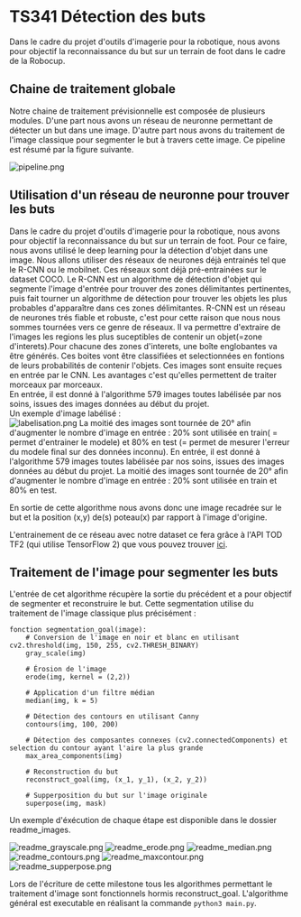 # TS341 Détection des buts

Dans le cadre du projet d'outils d'imagerie pour la robotique, nous avons pour objectif la reconnaissance du but sur un terrain de foot dans le cadre de la Robocup.

## Chaine de traitement globale

Notre chaine de traitement prévisionnelle est composée de plusieurs modules. D'une part nous avons un réseau de neuronne permettant de détecter un but dans une image. D'autre part nous avons du traitement de l'image classique pour segmenter le but à travers cette image. Ce pipeline est résumé par la figure suivante.

![pipeline.png](readme_images/pipeline.png)

## Utilisation d'un réseau de neuronne pour trouver les buts

Dans le cadre du projet d'outils d'imagerie pour la robotique, nous avons pour objectif la reconnaissance du but sur un terrain de foot. Pour ce faire, nous avons utilisé le deep learning pour la détection d'objet dans une image. Nous allons utiliser des réseaux de neurones déjà entrainés tel que le R-CNN ou le mobilnet.  Ces réseaux sont déjà pré-entrainées sur le dataset COCO. Le R-CNN est un algorithme de détection d'objet qui segmente l'image d'entrée pour trouver des zones délimitantes pertinentes, puis fait tourner un algorithme de détection pour trouver les objets les plus probables d'apparaître dans ces zones délimitantes. R-CNN est un réseau de neurones trés fiable et robuste, c'est pour cette raison que nous nous sommes tournées vers ce genre de réseaux. Il va permettre d'extraire de l'images les regions les plus suceptibles de contenir un objet(=zone d'interets).Pour chacune des zones d'interets, une boîte englobantes va être générés. Ces boites vont être classifiées et selectionnées en fontions de leurs probabilités de contenir l'objets. Ces images sont ensuite reçues en entrée par le CNN. Les avantages c'est qu'elles permettent de traiter morceaux par morceaux.    
En entrée, il est donné à l'algorithme 579 images toutes labélisée par nos soins, issues des images données au début du projet.  
Un exemple d'image labélisé :  
![labelisation.png](readme_images/labelisation.png)
La moitié des images sont tournée de 20° afin d'augmenter le nombre d'image en entrée : 20% sont utilisée en train( = permet
d'entrainer le modele) et 80% en test (= permet de mesurer l'erreur du modele final sur des données inconnu).
En entrée, il est donné à l'algorithme 579 images toutes labélisée par nos soins, issues des images données au début du projet. La moitié des images sont tournée de 20° afin d'augmenter le nombre d'image en entrée : 20% sont utilisée en train et 80% en test.


En sortie de cette algorithme nous avons donc une image recadrée sur le but et la position (x,y) de(s) poteau(x) par rapport à l'image d'origine.  

L'entrainement de ce réseau avec notre dataset ce fera grâce à l'API TOD TF2 (qui utilise TensorFlow 2) que vous pouvez trouver [ici](https://github.com/cjlux/tod_tf2_tools).

## Traitement de l'image pour segmenter les buts

L'entrée de cet algorithme récupère la sortie du précédent et a pour objectif de segmenter et reconstruire le but. Cette segmentation utilise du traitement de l'image classique plus précisément :

```
fonction segmentation_goal(image):
    # Conversion de l'image en noir et blanc en utilisant cv2.threshold(img, 150, 255, cv2.THRESH_BINARY)
    gray_scale(img) 
    
    # Érosion de l'image
    erode(img, kernel = (2,2))
    
    # Application d'un filtre médian
    median(img, k = 5)
    
    # Détection des contours en utilisant Canny
    contours(img, 100, 200)
    
    # Détection des composantes connexes (cv2.connectedComponents) et selection du contour ayant l'aire la plus grande
    max_area_components(img)
    
    # Reconstruction du but 
    reconstruct_goal(img, (x_1, y_1), (x_2, y_2))
    
    # Supperposition du but sur l'image originale
    superpose(img, mask)
```

Un exemple d'éxécution de chaque étape est disponible dans le dossier readme_images.

![readme_grayscale.png](readme_images/readme_grayscale.png)
![readme_erode.png](readme_images/readme_erode.png)
![readme_median.png](readme_images/readme_median.png)
![readme_contours.png](readme_images/readme_contours.png)
![readme_maxcontour.png](readme_images/readme_maxcontour.png)
![readme_supperpose.png](readme_images/readme_supperpose.png)

Lors de l'écriture de cette milestone tous les algorithmes permettant le traitement d'image sont fonctionnels hormis reconstruct_goal. L'algorithme général est executable en réalisant la commande `python3 main.py`.

